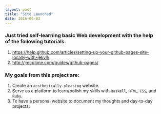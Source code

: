 ```yaml
---
layout: post
title: "Site Launched"
date: 2016-06-03
---
```


### Just tried self-learning basic Web development with the help of the following tutorials:

1. <https://help.github.com/articles/setting-up-your-github-pages-site-locally-with-jekyll/>
2. <http://jmcglone.com/guides/github-pages/>

### My goals from this project are:

1. Create an `aesthetically-pleasing` website.
2. Serve as a platform to learn/polish my skills with `Haskell`, `HTML`, `CSS`, and `Ruby`.
3. To have a personal website to document my thoughts and day-to-day projects.
